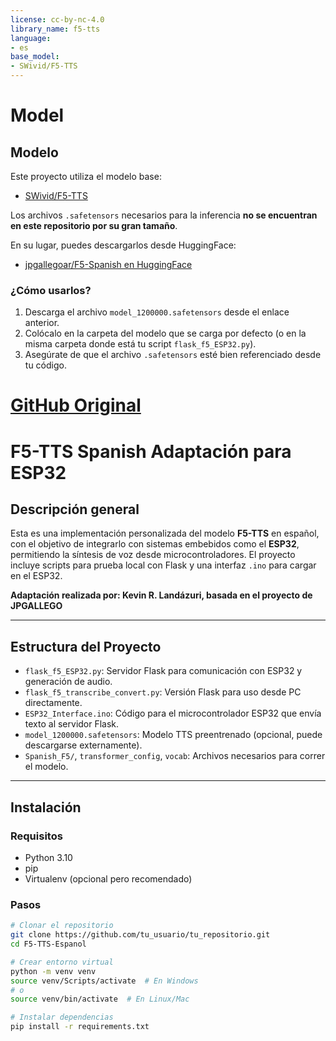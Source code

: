 ```yaml
---
license: cc-by-nc-4.0
library_name: f5-tts
language:
- es
base_model:
- SWivid/F5-TTS
---
```

# Model

## Modelo

Este proyecto utiliza el modelo base:

- [SWivid/F5-TTS](https://huggingface.co/SWivid/F5-TTS)

Los archivos `.safetensors` necesarios para la inferencia **no se encuentran en este repositorio por su gran tamaño**.

En su lugar, puedes descargarlos desde HuggingFace:

- [jpgallegoar/F5-Spanish en HuggingFace](https://huggingface.co/jpgallegoar/F5-Spanish)

### ¿Cómo usarlos?

1. Descarga el archivo `model_1200000.safetensors` desde el enlace anterior.
2. Colócalo en la carpeta del modelo que se carga por defecto (o en la misma carpeta donde está tu script `flask_f5_ESP32.py`).
3. Asegúrate de que el archivo `.safetensors` esté bien referenciado desde tu código.
# [GitHub Original](https://github.com/jpgallegoar/Spanish-F5)

# F5-TTS Spanish Adaptación para ESP32

## Descripción general
Esta es una implementación personalizada del modelo **F5-TTS** en español, con el objetivo de integrarlo con sistemas embebidos como el **ESP32**, permitiendo la síntesis de voz desde microcontroladores. El proyecto incluye scripts para prueba local con Flask y una interfaz `.ino` para cargar en el ESP32.

**Adaptación realizada por: Kevin R. Landázuri, basada en el proyecto de JPGALLEGO**

---

## Estructura del Proyecto

- `flask_f5_ESP32.py`: Servidor Flask para comunicación con ESP32 y generación de audio.
- `flask_f5_transcribe_convert.py`: Versión Flask para uso desde PC directamente.
- `ESP32_Interface.ino`: Código para el microcontrolador ESP32 que envía texto al servidor Flask.
- `model_1200000.safetensors`: Modelo TTS preentrenado (opcional, puede descargarse externamente).
- `Spanish_F5/`, `transformer_config`, `vocab`: Archivos necesarios para correr el modelo.

---

## Instalación

### Requisitos

- Python 3.10
- pip
- Virtualenv (opcional pero recomendado)

### Pasos

```bash
# Clonar el repositorio
git clone https://github.com/tu_usuario/tu_repositorio.git
cd F5-TTS-Espanol

# Crear entorno virtual
python -m venv venv
source venv/Scripts/activate  # En Windows
# o
source venv/bin/activate  # En Linux/Mac

# Instalar dependencias
pip install -r requirements.txt
